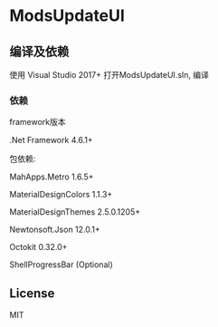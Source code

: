 # ModsUpdateUI

## 编译及依赖

使用 Visual Studio 2017+ 打开ModsUpdateUI.sln, 编译

### 依赖

framework版本

.Net Framework 4.6.1+

包依赖:

MahApps.Metro 1.6.5+

MaterialDesignColors 1.1.3+

MaterialDesignThemes 2.5.0.1205+

Newtonsoft.Json 12.0.1+

Octokit 0.32.0+

ShellProgressBar (Optional)

## License

MIT